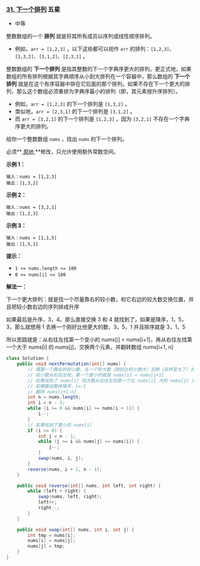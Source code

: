 ### [31. 下一个排列](https://leetcode.cn/problems/next-permutation/) 五星

- 中等

整数数组的一个 **排列** 就是将其所有成员以序列或线性顺序排列。

- 例如，`arr = [1,2,3]` ，以下这些都可以视作 `arr` 的排列：`[1,2,3]`、`[1,3,2]`、`[3,1,2]`、`[2,3,1]` 。

整数数组的 **下一个排列** 是指其整数的下一个字典序更大的排列。更正式地，如果数组的所有排列根据其字典顺序从小到大排列在一个容器中，那么数组的 **下一个排列** 就是在这个有序容器中排在它后面的那个排列。如果不存在下一个更大的排列，那么这个数组必须重排为字典序最小的排列（即，其元素按升序排列）。

- 例如，`arr = [1,2,3]` 的下一个排列是 `[1,3,2]` 。
- 类似地，`arr = [2,3,1]` 的下一个排列是 `[3,1,2]` 。
- 而 `arr = [3,2,1]` 的下一个排列是 `[1,2,3]` ，因为 `[3,2,1]` 不存在一个字典序更大的排列。

给你一个整数数组 `nums` ，找出 `nums` 的下一个排列。

必须**[ 原地 ](https://baike.baidu.com/item/原地算法)**修改，只允许使用额外常数空间。

 

**示例 1：**

```
输入：nums = [1,2,3]
输出：[1,3,2]
```

**示例 2：**

```
输入：nums = [3,2,1]
输出：[1,2,3]
```

**示例 3：**

```
输入：nums = [1,1,5]
输出：[1,5,1]
```

 

**提示：**

- `1 <= nums.length <= 100`
- `0 <= nums[i] <= 100`



**解法一：**

下一个更大排列：就是找一个尽量靠右的较小数，和它右边的较大数交换位置，并且把较小数右边的序列排成升序

如果最后是升序，3，4。那么直接交换 3 和 4 就找到了，如果是降序，1，5，3，那么就想用 1 去换一个刚好比他更大的数，3，5，1 并且排序就是 3，1，5

所以思路就是：从右往左找第一个变小的 nums[i] < nums[i+1]，再从右往左找第一个大于 nums[i] 的 nums[j]，交换两个元素，并翻转数组 nums[i+1, n]

```java
class Solution {
    public void nextPermutation(int[] nums) {
        // 需要一个靠右的较小数，与一个较大数（刚好比较小数大）交换（这样变大了）并且把后面序列变成升序（最近的下一个更大序列）
        // 较小数从右往左找，第一个更小的就是 nums[i] < nums[i+1]
        // 如果找到了 nums[i] 较大数从右往左找第一个比 nums[i] 大的 nums[j] 交换两者
        // 如果数组整体降序，i=-1
        // 翻转 nums[i+1:n]
        int n = nums.length;
        int i = n - 2;
        while (i >= 0 && nums[i] >= nums[i + 1]) {
            i--;
        }
        // 如果找到了更小的 nums[i]
        if (i >= 0) {
            int j = n - 1;
            while (j >= i && nums[j] <= nums[i]) {
                j--;
            }
            swap(nums, i, j);
        }
        reverse(nums, i + 1, n - 1);
    }

    public void reverse(int[] nums, int left, int right) {
        while (left < right) {
            swap(nums, left, right);
            left++;
            right--;
        }
    }

    public void swap(int[] nums, int i, int j) {
        int tmp = nums[i];
        nums[i] = nums[j];
        nums[j] = tmp;
    }
}
```

